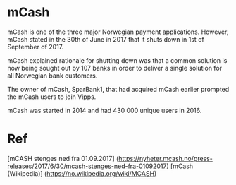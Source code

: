 
# mCash

mCash is one of the three major Norwegian payment applications. However, mCash stated in the 30th of June in 2017 that it shuts down in 1st of September of 2017.

mCash explained rationale for shutting down was that a common solution is now being sought out by 107 banks in order to deliver a single solution for all Norwegian bank customers.

The owner of mCash, SparBank1, that had acquired mCash earlier prompted the mCash users to join Vipps.

mCash was started in 2014 and had 430 000 unique users in 2016.

# Ref

[mCASH stenges ned fra 01.09.2017] (https://nyheter.mcash.no/press-releases/2017/6/30/mcash-stenges-ned-fra-01092017)
[mCash (Wikipedia)] (https://no.wikipedia.org/wiki/MCASH)
